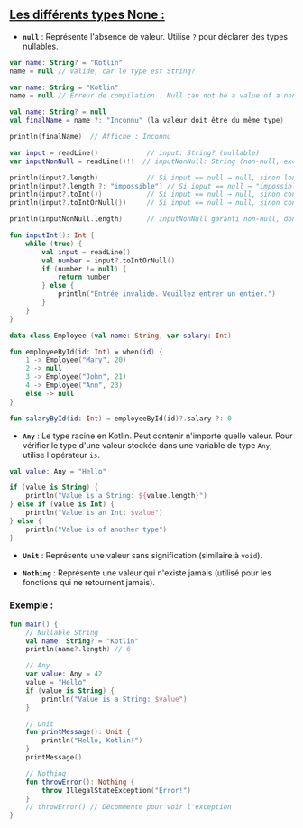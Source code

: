 ## <u>Les différents types None : </u>

- **`null`** : Représente l'absence de valeur. Utilise `?` pour déclarer des types nullables.

```kotlin
var name: String? = "Kotlin"
name = null // Valide, car le type est String?
```

```kotlin
var name: String = "Kotlin"
name = null // Erreur de compilation : Null can not be a value of a non-null type String
```

```kotlin
val name: String? = null
val finalName = name ?: "Inconnu" (la valeur doit être du même type)

println(finalName)  // Affiche : Inconnu

```

```kotlin
var input = readLine()            // input: String? (nullable)
var inputNonNull = readLine()!!  // inputNonNull: String (non-null, exception si null)

println(input?.length)            // Si input == null → null, sinon longueur
println(input?.length ?: "impossible") // Si input == null → "impossible", sinon longueur
println(input?.toInt())           // Si input == null → null, sinon conversion (peut lever exception si non convertible)
println(input?.toIntOrNull())     // Si input == null → null, sinon conversion sûre (null si échec)

println(inputNonNull.length)      // inputNonNull garanti non-null, donc longueur sans test

fun inputInt(): Int {
    while (true) {
        val input = readLine()
        val number = input?.toIntOrNull()
        if (number != null) {
            return number
        } else {
            println("Entrée invalide. Veuillez entrer un entier.")
        }
    }
}
```

```kotlin
data class Employee (val name: String, var salary: Int)

fun employeeById(id: Int) = when(id) {
    1 -> Employee("Mary", 20)
    2 -> null
    3 -> Employee("John", 21)
    4 -> Employee("Ann", 23)
    else -> null
}

fun salaryById(id: Int) = employeeById(id)?.salary ?: 0
```
- **`Any`** : Le type racine en Kotlin. Peut contenir n'importe quelle valeur. Pour vérifier le type d'une valeur stockée dans une variable de type `Any`, utilise l'opérateur `is`.

```kotlin
val value: Any = "Hello"

if (value is String) {
    println("Value is a String: ${value.length}")
} else if (value is Int) {
    println("Value is an Int: $value")
} else {
    println("Value is of another type")
}
```

- **`Unit`** : Représente une valeur sans signification (similaire à `void`).

- **`Nothing`** : Représente une valeur qui n'existe jamais (utilisé pour les fonctions qui ne retournent jamais).



### Exemple :

```kotlin
fun main() {
    // Nullable String
    val name: String? = "Kotlin"
    println(name?.length) // 6

    // Any
    var value: Any = 42
    value = "Hello"
    if (value is String) {
        println("Value is a String: $value")
    }

    // Unit
    fun printMessage(): Unit {
        println("Hello, Kotlin!")
    }
    printMessage()

    // Nothing
    fun throwError(): Nothing {
        throw IllegalStateException("Error!")
    }
    // throwError() // Décommente pour voir l'exception
}
```


